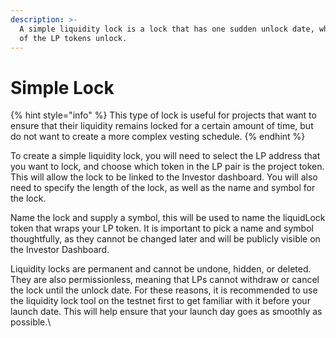 ```yaml
---
description: >-
  A simple liquidity lock is a lock that has one sudden unlock date, where 100%
  of the LP tokens unlock.
---
```


# Simple Lock

{% hint style="info" %}
This type of lock is useful for projects that want to ensure that their liquidity remains locked for a certain amount of time, but do not want to create a more complex vesting schedule.
{% endhint %}

To create a simple liquidity lock, you will need to select the LP address that you want to lock, and choose which token in the LP pair is the project token. This will allow the lock to be linked to the Investor dashboard. You will also need to specify the length of the lock, as well as the name and symbol for the lock.

Name the lock and supply a symbol, this will be used to name the liquidLock token that wraps your LP token. It is important to pick a name and symbol thoughtfully, as they cannot be changed later and will be publicly visible on the Investor Dashboard.

Liquidity locks are permanent and cannot be undone, hidden, or deleted. They are also permissionless, meaning that LPs cannot withdraw or cancel the lock until the unlock date. For these reasons, it is recommended to use the liquidity lock tool on the testnet first to get familiar with it before your launch date. This will help ensure that your launch day goes as smoothly as possible.\
